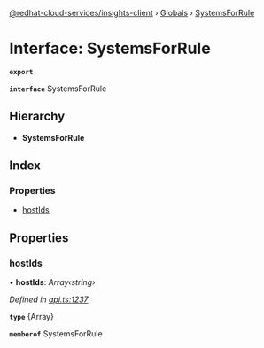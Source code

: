 [@redhat-cloud-services/insights-client](../README.md) › [Globals](../globals.md) › [SystemsForRule](systemsforrule.md)

# Interface: SystemsForRule

**`export`** 

**`interface`** SystemsForRule

## Hierarchy

* **SystemsForRule**

## Index

### Properties

* [hostIds](systemsforrule.md#hostids)

## Properties

###  hostIds

• **hostIds**: *Array‹string›*

*Defined in [api.ts:1237](https://github.com/RedHatInsights/javascript-clients/blob/master/packages/insights/api.ts#L1237)*

**`type`** {Array<string>}

**`memberof`** SystemsForRule
